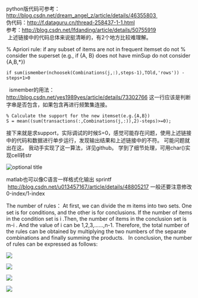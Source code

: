 
python版代码可参考：
http://blog.csdn.net/dream_angel_z/article/details/46355803    
伪代码：http://f.dataguru.cn/thread-258437-1-1.html   
参考：http://blog.csdn.net/lfdanding/article/details/50755919  
 上述链接中的代码总体来说挺清晰的，有2个地方比较难理解。  

% Apriori rule: if any subset of items are not in frequent itemset do not
% consider the superset (e.g., if {A, B} does not have minSup do not consider {A,B,\*})  
```
if sum(ismember(nchoosek(Combinations(j,:),steps-1),TOld,'rows')) - steps+1>0      
```
  ismember的用法：http://blog.csdn.net/yes1989yes/article/details/73302766
这一行应该是判断字串是否包含，如果包含再进行频繁集连接。
```
% Calculate the support for the new itemset(e.g.{A,B})       
S = mean((sum(transactions(:,Combinations(j,:)),2)-steps)>=0);
```
接下来就是求support，实际调试的时候S=0，感觉可能存在问题，使用上述链接中的代码和数据进行单步运行，发现输出结果和上述链接中的不符。
可能问题就出在这。
我动手实现了这一算法，详见github。
学到了细节处理，可用char()实现cell转str



![](http://lh3.googleusercontent.com/CEnfGg2FOsvvQ6zfbHM9GIa5aneO-rUpoT3Hc8cIiMOaH5vpwZQfF7YlrwEhqWGs0bzVwkbl6UtMYW3dykTY46pJ5vrEaoI54WfZv19fZ0CJ8gbfgrY5P9gIcX7AhHwk8Nhl6cjm  "optional title")

matlab也可以像C语言一样格式化输出 sprintf
 http://blog.csdn.net/u013457167/article/details/48805217
一般还要注意修改0-index/1-index

The number of rules：
At first, we can divide the m items into two sets. One set is for conditions, and the other is for conclusions. If the number of items in the condition set is i .Then, the number of items in the conclusion set is m-i . And the value of i can be 1,2,3,……,n-1. Therefore, the total number of the rules can be obtained by multiplying the two numbers of the separate combinations and finally summing the products.  
In conclusion, the number of rules can be expressed as follows: 

![](http://lh6.googleusercontent.com/3HgxqqM-kccnNSECA7Qj5tkcQHax6uXylA7kBEk4pHUouxG_2IAnmBtTCakEp8CTEuJO5YugBeNUtwNVCFaAfwro1u-0bF1X66Lwx_lODfVkXdvAdk_SePs_B_m6853DBJkq62Os)     


![](http://lh6.googleusercontent.com/lA5IQlYhZKXWl7tB2i3frBmhoOZIBvlScVwZ-9DrysOdjjIQqLWZVGSkJUl8KkOGBdePw7KoyHFxNhenW9zp0YFFQWQ2nWIiN3_r3-DI_nbAXBbyT8tGNNqPU3WoVS6_pQGfQZUF)

![](https://lh3.googleusercontent.com/sBfXI98hc5Ru569SMAWccsZiIiT5FQBbnJ1MUHQ_W-YpbDHyA-5tU1aUzMUUmS7eVnvK2XCZcK7Nlo2GEbjD0ZvN_jcEOwdM8pclCXyCrQCHWxuf2sIenoNstMyFEKaqjFn-cR5V)


![](https://lh3.googleusercontent.com/ecIXpPLS_GUCLDn3sZ0a2JIIkSe1wRSBrDbpqbDGSBC5h9gX8IHtaAsJjypofljmsIJA6hyzRKiB1p1xUkHcxILbTVYTtgm5YVOA3JfnP3tba_TEXI4A-LbYbB7v4PYudHgstTdM)
